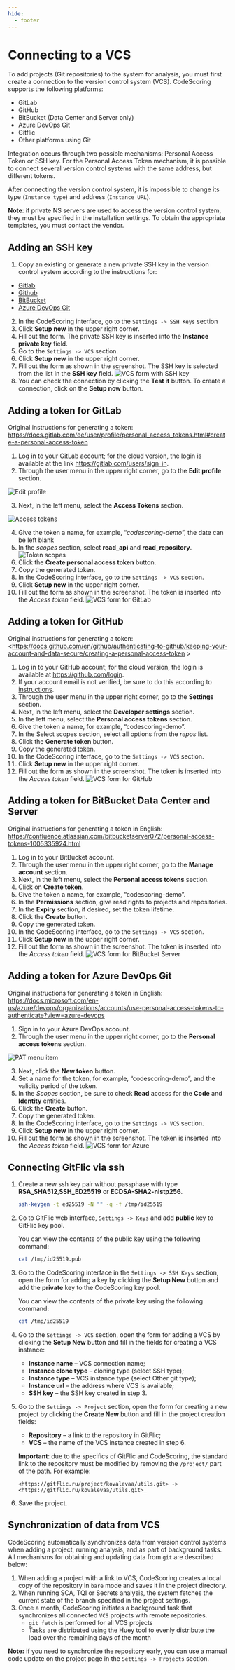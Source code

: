 ```yaml
---
hide:
  - footer
---
```


# Connecting to a VCS

To add projects (Git repositories) to the system for analysis, you must first create a connection to the version control system (VCS). CodeScoring supports the following platforms:

- GitLab
- GitHub
- BitBucket (Data Center and Server only)
- Azure DevOps Git
- Gitflic
- Other platforms using Git

Integration occurs through two possible mechanisms: Personal Access Token or SSH key. For the Personal Access Token mechanism, it is possible to connect several version control systems with the same address, but different tokens.

After connecting the version control system, it is impossible to change its type (`Instance type`) and address (`Instance URL`).

**Note**: if private NS servers are used to access the version control system, they must be specified in the installation settings. To obtain the appropriate templates, you must contact the vendor.

## Adding an SSH key

1. Copy an existing or generate a new private SSH key in the version control system according to the instructions for:
 - [Gitlab](https://docs.gitlab.com/ee/user/ssh.html])
 - [Github](https://docs.github.com/en/authentication/connecting-to-github-with-ssh/generating-a-new-ssh-key-and-adding-it-to-the-ssh-agent)
 - [BitBucket](https://support.atlassian.com/bitbucket-cloud/docs/configure-ssh-and-two-step-verification/)
 - [Azure DevOps Git](https://learn.microsoft.com/en-us/azure/devops/repos/git/use-ssh-keys-to-authenticate?view=azure-devops)
2. In the CodeScoring interface, go to the `Settings -> SSH Keys` section
3. Click **Setup new** in the upper right corner.
4. Fill out the form. The private SSH key is inserted into the **Instance private key** field.
5. Go to the `Settings -> VCS` section.
6. Click **Setup new** in the upper right corner.
7. Fill out the form as shown in the screenshot. The SSH key is selected from the list in the **SSH key** field.
 ![VCS form with SSH key](/assets/img/vcs-ssh-key.png)
8. You can check the connection by clicking the **Test it** button. To create a connection, click on the **Setup now** button.

## Adding a token for GitLab

Original instructions for generating a token: <https://docs.gitlab.com/ee/user/profile/personal_access_tokens.html#create-a-personal-access-token>

1. Log in to your GitLab account; for the cloud version, the login is available at the link <https://gitlab.com/users/sign_in>.
2. Through the user menu in the upper right corner, go to the **Edit profile** section.

 ![Edit profile](/assets/img/gitlab/edit-profile-link.png)

3. Next, in the left menu, select the **Access Tokens** section.

 ![Access tokens](/assets/img/gitlab/access-tokens-link.png)

4. Give the token a name, for example, “*codescoring-demo*”, the date can be left blank
5. In the _scopes_ section, select **read_api** and **read_repository**.
 ![Token scopes](/assets/img/gitlab/scopes.png)
6. Click the **Create personal access token** button.
7. Copy the generated token.
8. In the CodeScoring interface, go to the `Settings -> VCS` section.
9. Click **Setup new** in the upper right corner.
10. Fill out the form as shown in the screenshot. The token is inserted into the _Access token_ field.
 ![VCS form for GitLab](/assets/img/gitlab/cs-vcs-form-gitlab.png)

## Adding a token for GitHub

Original instructions for generating a token: <https://docs.github.com/en/github/authenticating-to-github/keeping-your-account-and-data-secure/creating-a-personal-access-token >

1. Log in to your GitHub account; for the cloud version, the login is available at <https://github.com/login>.
2. If your account email is not verified, be sure to do this according to [instructions](https://docs.github.com/en/get-started/signing-up-for-github/verifying-your-email-address).
3. Through the user menu in the upper right corner, go to the **Settings** section.
4. Next, in the left menu, select the **Developer settings** section.
5. In the left menu, select the **Personal access tokens** section.
6. Give the token a name, for example, “codescoring-demo”.
7. In the Select scopes section, select all options from the _repos_ list.
8. Click the **Generate token** button.
9. Copy the generated token.
10. In the CodeScoring interface, go to the `Settings -> VCS` section.
11. Click **Setup new** in the upper right corner.
12. Fill out the form as shown in the screenshot. The token is inserted into the _Access token_ field.
 ![VCS form for GitHub](/assets/img/github/cs-vcs-form-github.png)

## Adding a token for BitBucket Data Center and Server

Original instructions for generating a token in English: <https://confluence.atlassian.com/bitbucketserver072/personal-access-tokens-1005335924.html>

1. Log in to your BitBucket account.
2. Through the user menu in the upper right corner, go to the **Manage account** section.
3. Next, in the left menu, select the **Personal access tokens** section.
4. Click on **Create token**.
5. Give the token a name, for example, “codescoring-demo”.
6. In the **Permissions** section, give read rights to projects and repositories.
7. In the **Expiry** section, if desired, set the token lifetime.
8. Click the **Create** button.
9. Copy the generated token.
10. In the CodeScoring interface, go to the `Settings -> VCS` section.
11. Click **Setup new** in the upper right corner.
12. Fill out the form as shown in the screenshot. The token is inserted into the _Access token_ field.
 ![VCS form for BitBucket Server](/assets/img/bitbucket/cs-vcs-form-bitbucket.png)

## Adding a token for Azure DevOps Git

Original instructions for generating a token in English: <https://docs.microsoft.com/en-us/azure/devops/organizations/accounts/use-personal-access-tokens-to-authenticate?view=azure-devops>

1. Sign in to your Azure DevOps account.
2. Through the user menu in the upper right corner, go to the **Personal access tokens** section.

 ![PAT menu item](/assets/img/azure/pat-menu-item.png)

3. Next, click the **New token** button.
4. Set a name for the token, for example, “codescoring-demo”, and the validity period of the token.
5. In the _Scopes_ section, be sure to check **Read** access for the **Code** and **Identity** entities.
6. Click the **Create** button.
7. Copy the generated token.
8. In the CodeScoring interface, go to the `Settings -> VCS` section.
9. Click **Setup new** in the upper right corner.
10. Fill out the form as shown in the screenshot. The token is inserted into the _Access token_ field.
 ![VCS form for Azure](/assets/img/azure/cs-vcs-form-azure.png)

## Connecting GitFlic via ssh

1. Create a new ssh key pair without passphase with type **RSA_SHA512**,**SSH_ED25519** or **ECDSA-SHA2-nistp256**.

    ```bash
    ssh-keygen -t ed25519 -N "" -q -f /tmp/id25519
    ```

2. Go to GitFlic web interface, `Settings -> Keys` and add **public** key to GitFlic key pool.

    You can view the contents of the public key using the following command:
    ```bash
    cat /tmp/id25519.pub
    ```

3. Go to the CodeScoring interface in the `Settings -> SSH Keys` section, open the form for adding a key by clicking the **Setup New** button and add the **private** key to the CodeScoring key pool.

    You can view the contents of the private key using the following command:
    ```bash
    cat /tmp/id25519
    ```

4. Go to the `Settings -> VCS` section, open the form for adding a VCS by clicking the **Setup New** button and fill in the fields for creating a VCS instance:

    - **Instance name** – VCS connection name;
    - **Instance clone type** – cloning type (select SSH type);
    - **Instance type** – VCS instance type (select Other git type);
    - **Instance url** – the address where VCS is available;
    - **SSH key** – the SSH key created in step 3.

5. Go to the `Settings -> Project` section, open the form for creating a new project by clicking the **Create New** button and fill in the project creation fields:

    - **Repository** – a link to the repository in GitFlic;
    - **VCS** – the name of the VCS instance created in step 6.

    **Important**: due to the specifics of GitFlic and CodeScoring, the standard link to the repository must be modified by removing the `/project/` part of the path. For example:
      ```
      <https://gitflic.ru/project/kovalevaa/utils.git> -> <https://gitflic.ru/kovalevaa/utils.git>_
      ```

6. Save the project.

## Synchronization of data from VCS

CodeScoring automatically synchronizes data from version control systems when adding a project, running analysis, and as part of background tasks. All mechanisms for obtaining and updating data from `git` are described below:

1. When adding a project with a link to VCS, CodeScoring creates a local copy of the repository in `bare` mode and saves it in the project directory.
2. When running SCA, TQI or Secrets analysis, the system fetches the current state of the branch specified in the project settings.
3. Once a month, CodeScoring initiates a background task that synchronizes all connected `VCS` projects with remote repositories.
    - `git fetch` is performed for all VCS projects
    - Tasks are distributed using the Huey tool to evenly distribute the load over the remaining days of the month

**Note:** if you need to synchronize the repository early, you can use a manual code update on the project page in the `Settings -> Projects` section.